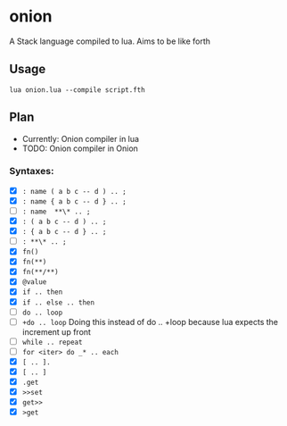 # onion

A Stack language compiled to lua. Aims to be like forth

## Usage


`lua onion.lua --compile script.fth`


## Plan

- Currently: Onion compiler in lua
- TODO: Onion compiler in Onion


### Syntaxes:

- [x] `: name ( a b c -- d ) .. ;`
- [x] `: name { a b c -- d } .. ;`
- [ ] `: name  **\* .. ;`
- [x] `: ( a b c -- d ) .. ;`
- [x] `: { a b c -- d } .. ;`
- [ ] `: **\* .. ;`
- [x] `fn()`
- [x] `fn(**)`
- [x] `fn(**/**)`
- [x] `@value`
- [x] `if .. then`
- [x] `if .. else .. then`
- [ ] `do .. loop`
- [ ] `+do .. loop` Doing this instead of do .. +loop because lua expects the increment up front
- [ ] `while .. repeat`
- [ ] `for <iter> do _* .. each`
- [x] `[ .. ].` 
- [x] `[ .. ]`
- [x] `.get`
- [x] `>>set`
- [x] `get>>`
- [x] `>get`
